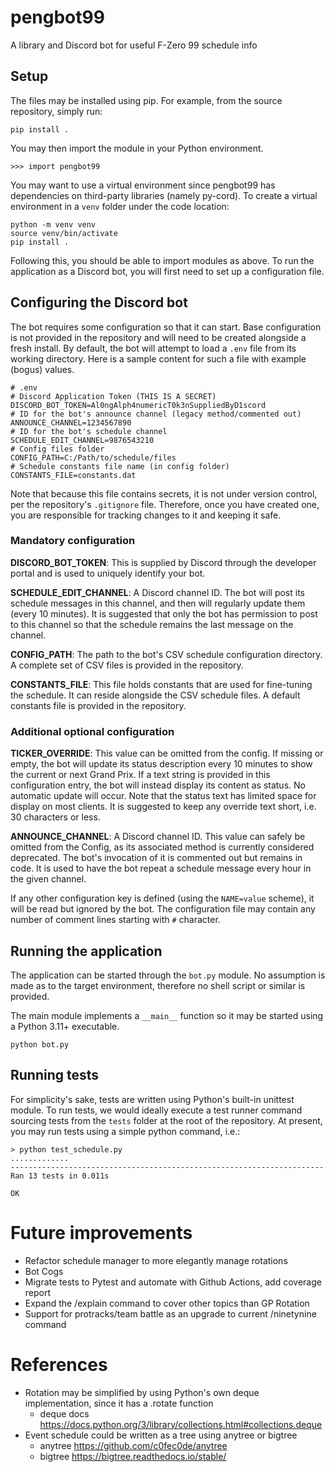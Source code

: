 # pengbot99
A library and Discord bot for useful F-Zero 99 schedule info


## Setup

The files may be installed using pip. For example, from the source repository, simply run:
```
pip install .
```

You may then import the module in your Python environment.
```
>>> import pengbot99
```

You may want to use a virtual environment since pengbot99 has dependencies on third-party libraries (namely py-cord).
To create a virtual environment in a `venv` folder under the code location:

```
python -m venv venv
source venv/bin/activate
pip install .
```

Following this, you should be able to import modules as above.
To run the application as a Discord bot, you will first need to set up a configuration file.

## Configuring the Discord bot

The bot requires some configuration so that it can start. 
Base configuration is not provided in the repository and will need to be created alongside a fresh install.
By default, the bot will attempt to load a `.env` file from its working directory.
Here is a sample content for such a file with example (bogus) values.

```
# .env
# Discord Application Token (THIS IS A SECRET)
DISCORD_BOT_TOKEN=Al0ngAlph4numericT0k3nSuppliedByD1scord
# ID for the bot's announce channel (legacy method/commented out)
ANNOUNCE_CHANNEL=1234567890
# ID for the bot's schedule channel
SCHEDULE_EDIT_CHANNEL=9876543210
# Config files folder
CONFIG_PATH=C:/Path/to/schedule/files
# Schedule constants file name (in config folder)
CONSTANTS_FILE=constants.dat
```

Note that because this file contains secrets, it is not under version control, per the repository's `.gitignore` file.
Therefore, once you have created one, you are responsible for tracking changes to it and keeping it safe.

### Mandatory configuration

**DISCORD_BOT_TOKEN**: This is supplied by Discord through the developer portal and is used to uniquely identify your bot.

**SCHEDULE_EDIT_CHANNEL**: A Discord channel ID. The bot will post its schedule messages in this channel, and then will regularly update them (every 10 minutes).
It is suggested that only the bot has permission to post to this channel so that the schedule remains the last message on the channel.

**CONFIG_PATH**: The path to the bot's CSV schedule configuration directory. A complete set of CSV files is provided in the repository.

**CONSTANTS_FILE**: This file holds constants that are used for fine-tuning the schedule. It can reside alongside the CSV schedule files.
A default constants file is provided in the repository.

### Additional optional configuration

**TICKER_OVERRIDE**: This value can be omitted from the config. If missing or empty, the bot will update its status description every 10 minutes to show the current or next Grand Prix.
If a text string is provided in this configuration entry, the bot will instead display its content as status. No automatic update will occur.
Note that the status text has limited space for display on most clients. It is suggested to keep any override text short, i.e. 30 characters or less.

**ANNOUNCE_CHANNEL**: A Discord channel ID. This value can safely be omitted from the Config, as its associated method is currently considered deprecated. The bot's invocation of it is commented out but remains in code.
It is used to have the bot repeat a schedule message every hour in the given channel.

If any other configuration key is defined (using the `NAME=value` scheme), it will be read but ignored by the bot.
The configuration file may contain any number of comment lines starting with `#` character.


## Running the application

The application can be started through the `bot.py` module.
No assumption is made as to the target environment, therefore no shell script or similar is provided.

The main module implements a `__main__` function so it may be started using a Python 3.11+ executable.
```
python bot.py
```

## Running tests

For simplicity's sake, tests are written using Python's built-in unittest module.
To run tests, we would ideally execute a test runner command sourcing tests from the `tests` folder at the root of the repository.
At present, you may run tests using a simple python command, i.e.:
```
> python test_schedule.py
.............
----------------------------------------------------------------------
Ran 13 tests in 0.011s

OK
```

# Future improvements

- Refactor schedule manager to more elegantly manage rotations
- Bot Cogs
- Migrate tests to Pytest and automate with Github Actions, add coverage report
- Expand the /explain command to cover other topics than GP Rotation
- Support for protracks/team battle as an upgrade to current /ninetynine command


# References

* Rotation may be simplified by using Python's own deque implementation, since it has a .rotate function
    * deque docs https://docs.python.org/3/library/collections.html#collections.deque
* Event schedule could be written as a tree using anytree or bigtree
    * anytree https://github.com/c0fec0de/anytree
    * bigtree https://bigtree.readthedocs.io/stable/
